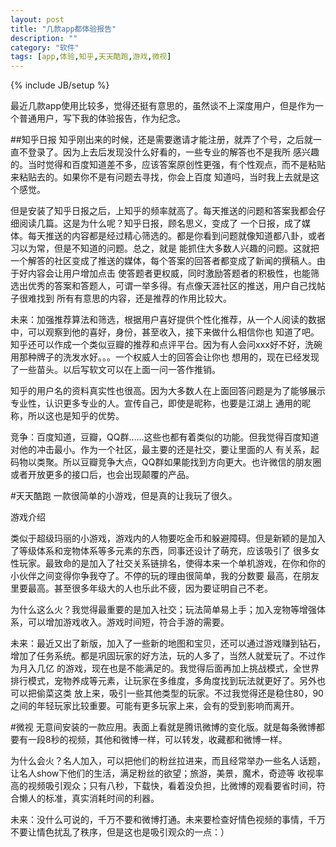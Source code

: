 ```yaml
---
layout: post
title: "几款app都体验报告"
description: ""
category: "软件"
tags: [app,体验,知乎,天天酷跑,游戏,微视]
---
```

{% include JB/setup %}

最近几款app使用比较多，觉得还挺有意思的，虽然谈不上深度用户，但是作为一个普通用户，写下我的体验报告，作为纪念。

##知乎日报
知乎刚出来的时候，还是需要邀请才能注册，就弄了个号，之后就一直不登录了。因为上去后发现没什么好看的，一些专业的解答也不是我所
感兴趣的。当时觉得和百度知道差不多，应该答案原创性更强，有个性观点，而不是粘贴来粘贴去的。如果你不是有问题去寻找，你会上百度
知道吗，当时我上去就是这个感觉。

但是安装了知乎日报之后，上知乎的频率就高了。每天推送的问题和答案我都会仔细阅读几篇。这是为什么呢？知乎日报，顾名思义，变成了
一个日报，成了媒体。每天推送的内容都是经过精心筛选的。都是你看到问题就像知道都八卦，或者习以为常，但是不知道的问题。总之，就是
能抓住大多数人兴趣的问题。这就把一个解答的社区变成了推送的媒体，每个答案的回答者都变成了新闻的撰稿人。由于好内容会让用户增加点击
使答题者更权威，同时激励答题者的积极性，也能筛选出优秀的答案和答题人，可谓一举多得。有点像天涯社区的推送，用户自己找帖子很难找到
所有有意思的内容，还是推荐的作用比较大。

未来：加强推荐算法和筛选，根据用户喜好提供个性化推荐，从一个人阅读的数据中，可以观察到他的喜好，身份，甚至收入，接下来做什么相信你也
知道了吧。知乎还可以作成一个类似豆瓣的推荐和点评平台。因为有人会问xxx好不好，洗碗用那种牌子的洗发水好。。。一个权威人士的回答会让你也
想用的，现在已经发现了一些苗头。以后写软文可以在上面一问一答作推销。

知乎的用户名的资料真实性也很高。因为大多数人在上面回答问题是为了能够展示专业性，认识更多专业的人。宣传自己，即使是昵称，也要是江湖上
通用的昵称，所以这也是知乎的优势。

竞争：百度知道，豆瓣，QQ群……这些也都有着类似的功能。但我觉得百度知道对他的冲击最小。作为一个社区，最主要的还是社交，要让里面的人
有关系，起码物以类聚。所以豆瓣竞争大点，QQ群如果能找到方向更大。也许微信的朋友圈或者开放更多的接口后，也会出现颠覆的产品。

#天天酷跑
一款很简单的小游戏，但是真的让我玩了很久。

游戏介绍

类似于超级玛丽的小游戏，游戏内的人物要吃金币和躲避障碍。但是新颖的是加入了等级体系和宠物体系等多元素的东西，同事还设计了萌充，应该吸引了
很多女性玩家。最致命的是加入了社交关系链排名，使得本来一个单机游戏，在你和你的小伙伴之间变得你争我夺了。不停的玩的理由很简单，我的分数要
最高，在朋友里要最高。甚至很多年级大的人也乐此不疲，因为要证明自己不老。

为什么这么火？我觉得最重要的是加入社交；玩法简单易上手；加入宠物等增强体系，可以增加游戏收入。游戏时间短，符合手游的需要。

未来：最近又出了新版，加入了一些新的地图和宝贝，还可以通过游戏赚到钻石，增加了任务系统。都是巩固玩家的好方法，玩的人多了，当然人就爱玩了。不过作为月入几亿
的游戏，现在也是不能满足的。我觉得后面再加上挑战模式，全世界排行模式，宠物养成等元素，让玩家在多维度，多角度找到玩法就更好了。另外也可以把偷菜这类
放上来，吸引一些其他类型的玩家。不过我觉得还是稳住80，90之间的年轻玩家比较重要。可能有更多玩家上来，会有的受到影响而离开。

#微视
无意间安装的一款应用。表面上看就是腾讯微博的变化版。就是每条微博都要有一段8秒的视频，其他和微博一样，可以转发，收藏都和微博一样。

为什么会火？名人加入，可以把他们的粉丝拉进来，而且经常举办一些名人话题，让名人show下他们的生活，满足粉丝的欲望；旅游，美景，魔术，奇迹等
收视率高的视频吸引观众；只有八秒，下载快，看着没负担，比微博的观看要省时间，符合懒人的标准，真实消耗时间的利器。

未来：没什么可说的，千万不要和微博打通。未来要检查好情色视频的事情，千万不要让情色扰乱了秩序，但是这也是吸引观众的一点：）
